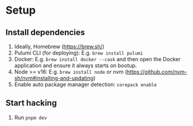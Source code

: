 # Setup

## Install dependencies

1. Ideally, Homebrew (https://brew.sh/)
1. Pulumi CLI (for deploying): E.g. `brew install pulumi`
1. Docker: E.g. `brew install docker --cask` and then open the Docker application and ensure it always starts on bootup.
1. Node >= v16: E.g. `brew install node` or nvm (https://github.com/nvm-sh/nvm#installing-and-updating)
1. Enable auto package manager detection: `corepack enable`

## Start hacking

1. Run `pnpm dev`

